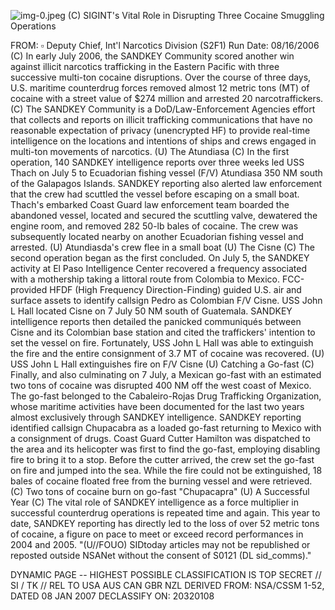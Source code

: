 ![img-0.jpeg](img-0.jpeg)
(C) SIGINT's Vital Role in Disrupting Three Cocaine Smuggling Operations

FROM: $\square$
Deputy Chief, Int'l Narcotics Division (S2F1)
Run Date: 08/16/2006
(C) In early July 2006, the SANDKEY Community scored another win against illicit narcotics trafficking in the Eastern Pacific with three successive multi-ton cocaine disruptions. Over the course of three days, U.S. maritime counterdrug forces removed almost 12 metric tons (MT) of cocaine with a street value of $\$ 274$ million and arrested 20 narcotraffickers.
(C) The SANDKEY Community is a DoD/Law-Enforcement Agencies effort that collects and reports on illicit trafficking communications that have no reasonable expectation of privacy (unencrypted HF) to provide real-time intelligence on the locations and intentions of ships and crews engaged in multi-ton movements of narcotics.
(U) The Atundiasa
(C) In the first operation, 140 SANDKEY intelligence reports over three weeks led USS Thach on July 5 to Ecuadorian fishing vessel (F/V) Atundiasa 350 NM south of the Galapagos Islands. SANDKEY reporting also alerted law enforcement that the crew had scuttled the vessel before escaping on a small boat. Thach's embarked Coast Guard law enforcement team boarded the abandoned vessel, located and secured the scuttling valve, dewatered the engine room, and removed 282 50-lb bales of cocaine. The crew was subsequently located nearby on another Ecuadorian fishing vessel and arrested.
(U) Atundiasda's crew flee in a small boat
(U) The Cisne
(C) The second operation began as the first concluded. On July 5, the SANDKEY activity at El Paso Intelligence Center recovered a frequency associated with a mothership taking a littoral route from Colombia to Mexico. FCC-provided HFDF (High Frequency Direction-Finding) guided U.S. air and surface assets to identify callsign Pedro as Colombian F/V Cisne. USS John L Hall located Cisne on 7 July 50 NM south of Guatemala. SANDKEY intelligence reports then detailed the panicked communiqués between Cisne and its Colombian base station and cited the traffickers' intention to set the vessel on fire. Fortunately, USS John L Hall was able to extinguish the fire and the entire consignment of 3.7 MT of cocaine was recovered.
(U) USS John L Hall extinguishes fire on F/V Cisne
(U) Catching a Go-fast
(C) Finally, and also culminating on 7 July, a Mexican go-fast with an estimated two tons of cocaine was disrupted 400 NM off the west coast of Mexico. The go-fast belonged to the Cabaleiro-Rojas Drug Trafficking Organization, whose maritime activities have been documented for the last two years almost exclusively through SANDKEY intelligence. SANDKEY reporting identified callsign Chupacabra as a loaded go-fast returning to Mexico with a consignment of drugs. Coast Guard Cutter Hamilton was dispatched to the area and its helicopter was first to find the go-fast, employing disabling fire to bring it to a stop. Before the cutter arrived, the crew set the go-fast on fire and jumped into the sea. While the fire could not be extinguished, 18 bales of cocaine floated free from the burning vessel and were retrieved.
(C) Two tons of cocaine burn on go-fast "Chupacapra"
(U) A Successful Year
(C) The vital role of SANDKEY intelligence as a force multiplier in successful counterdrug operations is repeated time and again. This year to date, SANDKEY reporting has directly led to the loss of over 52 metric tons of cocaine, a figure on pace to meet or exceed record performances in 2004 and 2005.
"(U//FOUO) SIDtoday articles may not be republished or reposted outside NSANet without the consent of S0121 (DL sid_comms)."

DYNAMIC PAGE -- HIGHEST POSSIBLE CLASSIFICATION IS
TOP SECRET // SI / TK // REL TO USA AUS CAN GBR NZL
DERIVED FROM: NSA/CSSM 1-52, DATED 08 JAN 2007 DECLASSIFY ON: 20320108
